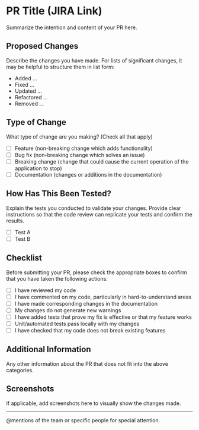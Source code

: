 # PR Title (JIRA Link)

Summarize the intention and content of your PR here.

## Proposed Changes

Describe the changes you have made. For lists of significant changes, it may be helpful to structure them in list form:

- Added ...
- Fixed ...
- Updated ...
- Refactored ...
- Removed ...

## Type of Change

What type of change are you making? (Check all that apply)

- [ ] Feature (non-breaking change which adds functionality)
- [ ] Bug fix (non-breaking change which solves an issue)
- [ ] Breaking change (change that could cause the current operation of the application to stop)
- [ ] Documentation (changes or additions in the documentation)

## How Has This Been Tested?

Explain the tests you conducted to validate your changes. Provide clear instructions so that the code review can replicate your tests and confirm the results.

- [ ] Test A
- [ ] Test B

## Checklist

Before submitting your PR, please check the appropriate boxes to confirm that you have taken the following actions:

- [ ] I have reviewed my code
- [ ] I have commented on my code, particularly in hard-to-understand areas
- [ ] I have made corresponding changes in the documentation
- [ ] My changes do not generate new warnings
- [ ] I have added tests that prove my fix is effective or that my feature works
- [ ] Unit/automated tests pass locally with my changes
- [ ] I have checked that my code does not break existing features

## Additional Information

Any other information about the PR that does not fit into the above categories.

## Screenshots

If applicable, add screenshots here to visually show the changes made.

---

@mentions of the team or specific people for special attention.
